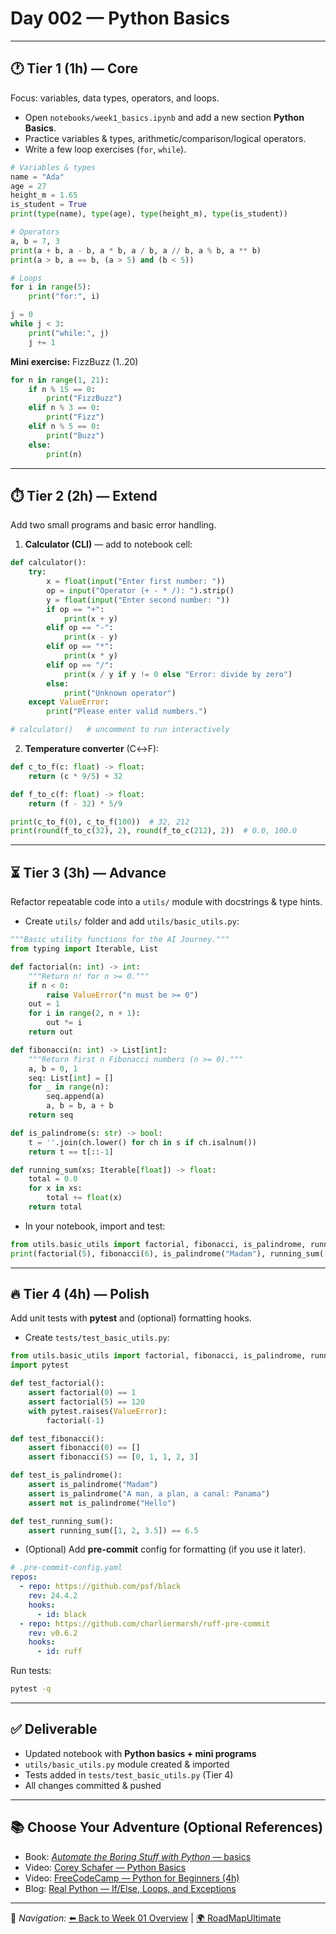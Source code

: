 # Day 002 — Python Basics

---

## 🕐 Tier 1 (1h) — Core

Focus: variables, data types, operators, and loops.

- Open `notebooks/week1_basics.ipynb` and add a new section **Python Basics**.
- Practice variables & types, arithmetic/comparison/logical operators.
- Write a few loop exercises (`for`, `while`).

```python
# Variables & types
name = "Ada"
age = 27
height_m = 1.65
is_student = True
print(type(name), type(age), type(height_m), type(is_student))

# Operators
a, b = 7, 3
print(a + b, a - b, a * b, a / b, a // b, a % b, a ** b)
print(a > b, a == b, (a > 5) and (b < 5))

# Loops
for i in range(5):
    print("for:", i)

j = 0
while j < 3:
    print("while:", j)
    j += 1
```

**Mini exercise:** FizzBuzz (1..20)

```python
for n in range(1, 21):
    if n % 15 == 0:
        print("FizzBuzz")
    elif n % 3 == 0:
        print("Fizz")
    elif n % 5 == 0:
        print("Buzz")
    else:
        print(n)
```

---

## ⏱️ Tier 2 (2h) — Extend

Add two small programs and basic error handling.

1) **Calculator (CLI)** — add to notebook cell:
```python
def calculator():
    try:
        x = float(input("Enter first number: "))
        op = input("Operator (+ - * /): ").strip()
        y = float(input("Enter second number: "))
        if op == "+":
            print(x + y)
        elif op == "-":
            print(x - y)
        elif op == "*":
            print(x * y)
        elif op == "/":
            print(x / y if y != 0 else "Error: divide by zero")
        else:
            print("Unknown operator")
    except ValueError:
        print("Please enter valid numbers.")

# calculator()   # uncomment to run interactively
```

2) **Temperature converter** (C↔F):
```python
def c_to_f(c: float) -> float:
    return (c * 9/5) + 32

def f_to_c(f: float) -> float:
    return (f - 32) * 5/9

print(c_to_f(0), c_to_f(100))  # 32, 212
print(round(f_to_c(32), 2), round(f_to_c(212), 2))  # 0.0, 100.0
```

---

## ⏳ Tier 3 (3h) — Advance

Refactor repeatable code into a `utils/` module with docstrings & type hints.

- Create `utils/` folder and add `utils/basic_utils.py`:

```python
"""Basic utility functions for the AI Journey."""
from typing import Iterable, List

def factorial(n: int) -> int:
    """Return n! for n >= 0."""
    if n < 0:
        raise ValueError("n must be >= 0")
    out = 1
    for i in range(2, n + 1):
        out *= i
    return out

def fibonacci(n: int) -> List[int]:
    """Return first n Fibonacci numbers (n >= 0)."""
    a, b = 0, 1
    seq: List[int] = []
    for _ in range(n):
        seq.append(a)
        a, b = b, a + b
    return seq

def is_palindrome(s: str) -> bool:
    t = ''.join(ch.lower() for ch in s if ch.isalnum())
    return t == t[::-1]

def running_sum(xs: Iterable[float]) -> float:
    total = 0.0
    for x in xs:
        total += float(x)
    return total
```

- In your notebook, import and test:

```python
from utils.basic_utils import factorial, fibonacci, is_palindrome, running_sum
print(factorial(5), fibonacci(6), is_palindrome("Madam"), running_sum([1,2,3.5]))
```

---

## 🔥 Tier 4 (4h) — Polish

Add unit tests with **pytest** and (optional) formatting hooks.

- Create `tests/test_basic_utils.py`:

```python
from utils.basic_utils import factorial, fibonacci, is_palindrome, running_sum
import pytest

def test_factorial():
    assert factorial(0) == 1
    assert factorial(5) == 120
    with pytest.raises(ValueError):
        factorial(-1)

def test_fibonacci():
    assert fibonacci(0) == []
    assert fibonacci(5) == [0, 1, 1, 2, 3]

def test_is_palindrome():
    assert is_palindrome("Madam")
    assert is_palindrome("A man, a plan, a canal: Panama")
    assert not is_palindrome("Hello")

def test_running_sum():
    assert running_sum([1, 2, 3.5]) == 6.5
```

- (Optional) Add **pre-commit** config for formatting (if you use it later).

```yaml
# .pre-commit-config.yaml
repos:
  - repo: https://github.com/psf/black
    rev: 24.4.2
    hooks:
      - id: black
  - repo: https://github.com/charliermarsh/ruff-pre-commit
    rev: v0.6.2
    hooks:
      - id: ruff
```

Run tests:
```bash
pytest -q
```

---

## ✅ Deliverable
- Updated notebook with **Python basics + mini programs**
- `utils/basic_utils.py` module created & imported
- Tests added in `tests/test_basic_utils.py` (Tier 4)
- All changes committed & pushed

---

## 📚 Choose Your Adventure (Optional References)
- Book: [*Automate the Boring Stuff with Python* — basics](https://automatetheboringstuff.com/)  
- Video: [Corey Schafer — Python Basics](https://www.youtube.com/playlist?list=PL-osiE80TeTsqhIuOqKhwlXsIBIdSeYtc)  
- Video: [FreeCodeCamp — Python for Beginners (4h)](https://www.youtube.com/watch?v=rfscVS0vtbw)  
- Blog: [Real Python — If/Else, Loops, and Exceptions](https://realpython.com/)  

---

🔗 *Navigation:* [⬅️ Back to Week 01 Overview](./README.md) | [🌍 RoadMapUltimate](../../RoadMapUltimate.md)
